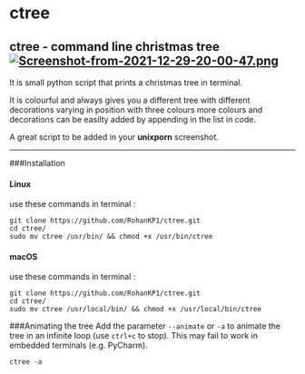 # ctree
ctree - command line christmas tree
[![Screenshot-from-2021-12-29-20-00-47.png](https://i.postimg.cc/X7M6RTr9/Screenshot-from-2021-12-29-20-00-47.png)](https://postimg.cc/mhSnMpNr)
------

It is small python script that prints a christmas tree in terminal.

It is colourful and always gives you a different tree with different
decorations varying in position with three colours more colours and
decorations can be easilty added by appending in the list in code.

A great script to be added in your **unixporn** screenshot.

------

###Installation
#### Linux
use these commands in terminal :
```commandline
git clone https://github.com/RohanKP1/ctree.git
cd ctree/
sudo mv ctree /usr/bin/ && chmod +x /usr/bin/ctree
```

#### macOS
use these commands in terminal :
```commandline
git clone https://github.com/RohanKP1/ctree.git
cd ctree/
sudo mv ctree /usr/local/bin/ && chmod +x /usr/local/bin/ctree
```

###Animating the tree
Add the parameter `--animate` or `-a` to animate the tree in an infinite loop (use `ctrl+c` to stop). This may fail to
work in embedded terminals (e.g. PyCharm).
```commandline
ctree -a
```